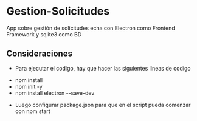 # Gestion-Solicitudes
App sobre gestión de solicitudes echa con Electron como Frontend Framework y sqlite3 como BD 

## Consideraciones
 - Para ejecutar el codigo, hay que hacer las siguientes lineas de codigo
* npm install
* npm init -y
* npm install electron --save-dev
- Luego configurar package.json para que en el script pueda comenzar con npm start
